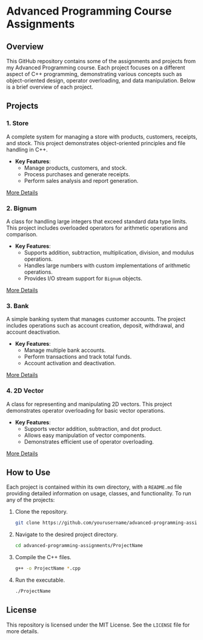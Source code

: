 # Advanced Programming Course Assignments

## Overview

This GitHub repository contains some of the assignments and projects from my Advanced Programming course. Each project focuses on a different aspect of C++ programming, demonstrating various concepts such as object-oriented design, operator overloading, and data manipulation. Below is a brief overview of each project.

## Projects

### 1. **Store**
A complete system for managing a store with products, customers, receipts, and stock. This project demonstrates object-oriented principles and file handling in C++.

- **Key Features**:
  - Manage products, customers, and stock.
  - Process purchases and generate receipts.
  - Perform sales analysis and report generation.

[More Details](#https://github.com/sarinaheshmati/Advanced-Programming-Assignments/tree/ff91537e7194d2289365f548bcda079a4c853fbe/Store)

### 2. **Bignum**
A class for handling large integers that exceed standard data type limits. This project includes overloaded operators for arithmetic operations and comparison.

- **Key Features**:
  - Supports addition, subtraction, multiplication, division, and modulus operations.
  - Handles large numbers with custom implementations of arithmetic operations.
  - Provides I/O stream support for `Bignum` objects.

[More Details](#)

### 3. **Bank**
A simple banking system that manages customer accounts. The project includes operations such as account creation, deposit, withdrawal, and account deactivation.

- **Key Features**:
  - Manage multiple bank accounts.
  - Perform transactions and track total funds.
  - Account activation and deactivation.

[More Details](#)

### 4. **2D Vector**
A class for representing and manipulating 2D vectors. This project demonstrates operator overloading for basic vector operations.

- **Key Features**:
  - Supports vector addition, subtraction, and dot product.
  - Allows easy manipulation of vector components.
  - Demonstrates efficient use of operator overloading.

[More Details](#)

## How to Use

Each project is contained within its own directory, with a `README.md` file providing detailed information on usage, classes, and functionality. To run any of the projects:

1. Clone the repository.
   ```bash
   git clone https://github.com/yourusername/advanced-programming-assignments.git
   ```
2. Navigate to the desired project directory.
   ```bash
   cd advanced-programming-assignments/ProjectName
   ```
3. Compile the C++ files.
   ```bash
   g++ -o ProjectName *.cpp
   ```
4. Run the executable.
   ```bash
   ./ProjectName
   ```

## License

This repository is licensed under the MIT License. See the `LICENSE` file for more details.
